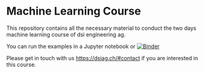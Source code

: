 # Machine Learning Course

This repository contains all the necessary material to conduct the two days machine learning course of dsi engineering ag.

You can run the examples in a Jupyter notebook or [![Binder](https://mybinder.org/badge_logo.svg)](https://mybinder.org/v2/gh/dsi-engineering-ag/machine-learning-course/master)

Please get in touch with us https://dsiag.ch/#contact if you are interested in this course.

